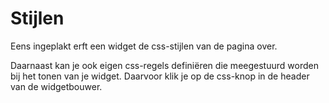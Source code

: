 ---
---

# Stijlen

Eens ingeplakt erft een widget de css-stijlen van de pagina over.

Daarnaast kan je ook eigen css-regels definiëren die meegestuurd worden bij het tonen van je widget. Daarvoor klik je op de css-knop in de header van de widgetbouwer.
